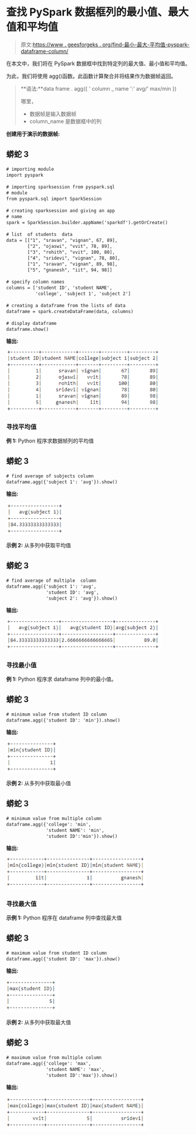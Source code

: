 # 查找 PySpark 数据框列的最小值、最大值和平均值

> 原文:[https://www . geesforgeks . org/find-最小-最大-平均值-pyspark-dataframe-column/](https://www.geeksforgeeks.org/find-minimum-maximum-and-average-value-of-pyspark-dataframe-column/)

在本文中，我们将在 PySpark 数据框中找到特定列的最大值、最小值和平均值。

为此，我们将使用 agg()函数。此函数计算聚合并将结果作为数据帧返回。

> **语法:**data frame . agg({ ' column _ name ':' avg/' max/min })
> 
> 哪里，
> 
> *   数据帧是输入数据帧
> *   column_name 是数据框中的列

**创建用于演示的数据帧:**

## 蟒蛇 3

```
# importing module
import pyspark

# importing sparksession from pyspark.sql 
# module
from pyspark.sql import SparkSession

# creating sparksession and giving an app
# name
spark = SparkSession.builder.appName('sparkdf').getOrCreate()

# list  of students  data
data = [["1", "sravan", "vignan", 67, 89],
        ["2", "ojaswi", "vvit", 78, 89],
        ["3", "rohith", "vvit", 100, 80],
        ["4", "sridevi", "vignan", 78, 80],
        ["1", "sravan", "vignan", 89, 98],
        ["5", "gnanesh", "iit", 94, 98]]

# specify column names
columns = ['student ID', 'student NAME',
           'college', 'subject 1', 'subject 2']

# creating a dataframe from the lists of data
dataframe = spark.createDataFrame(data, columns)

# display dataframe
dataframe.show()
```

**输出:**

![](img/9008b98d367158fcd80a5db65a364bf3.png)

### 寻找平均值

**例 1:** Python 程序求数据帧列的平均值

## 蟒蛇 3

```
# find average of subjects column
dataframe.agg({'subject 1': 'avg'}).show()
```

**输出:**

![](img/ffa3d663994de6953a51c07b2d552ca6.png)

**示例 2:** 从多列中获取平均值

## 蟒蛇 3

```
# find average of multiple  column
dataframe.agg({'subject 1': 'avg',
               'student ID': 'avg',
               'subject 2': 'avg'}).show()
```

**输出:**

![](img/a19cf82dbda89c72e877b8aa28a75938.png)

### 寻找最小值

**例 1:** Python 程序求 dataframe 列中的最小值。

## 蟒蛇 3

```
# minimum value from student ID column
dataframe.agg({'student ID': 'min'}).show()
```

**输出:**

![](img/c8f8fbc508767066b0eabdbadf04b3dd.png)

**示例 2:** 从多列中获取最小值

## 蟒蛇 3

```
# minimum value from multiple column
dataframe.agg({'college': 'min',
               'student NAME': 'min',
               'student ID':'min'}).show()
```

**输出:**

![](img/540b8b20ea9731d1a03dad7f745dace6.png)

### 寻找最大值

**示例 1:** Python 程序在 dataframe 列中查找最大值

## 蟒蛇 3

```
# maximum value from student ID column
dataframe.agg({'student ID': 'max'}).show()
```

**输出:**

![](img/ff93470102d06bfab93e6f297e5c86cf.png)

**示例 2:** 从多列中获取最大值

## 蟒蛇 3

```
# maximum value from multiple column
dataframe.agg({'college': 'max',
               'student NAME': 'max',
               'student ID':'max'}).show()
```

**输出:**

![](img/b67652a867e541b0b60d08176f3c112a.png)